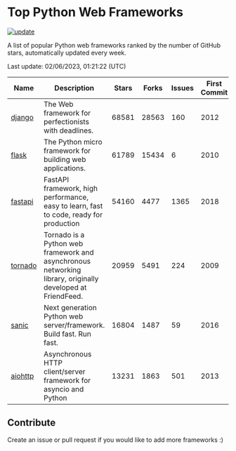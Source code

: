 # Top Python Web Frameworks

[![update](https://github.com/sunnysid3up/python-web-frameworks/actions/workflows/update.yml/badge.svg)](https://github.com/sunnysid3up/python-web-frameworks/actions/workflows/update.yml)

A list of popular Python web frameworks ranked by the number of GitHub stars, automatically updated every week.

Last update: 02/06/2023, 01:21:22 (UTC)

| Name          | Description          | Stars                     | Forks          | Issues               | First Commit        | Last Commit         |
|---------------|----------------------|---------------------------|----------------|----------------------|---------------------|---------------------|
| [django](https://github.com/django/django) | The Web framework for perfectionists with deadlines. | 68581 | 28563 | 160 | 2012 | 2023-02-06 |
| [flask](https://github.com/pallets/flask) | The Python micro framework for building web applications. | 61789 | 15434 | 6 | 2010 | 2023-02-06 |
| [fastapi](https://github.com/tiangolo/fastapi) | FastAPI framework, high performance, easy to learn, fast to code, ready for production | 54160 | 4477 | 1365 | 2018 | 2023-02-06 |
| [tornado](https://github.com/tornadoweb/tornado) | Tornado is a Python web framework and asynchronous networking library, originally developed at FriendFeed. | 20959 | 5491 | 224 | 2009 | 2023-02-05 |
| [sanic](https://github.com/sanic-org/sanic) | Next generation Python web server/framework. Build fast. Run fast. | 16804 | 1487 | 59 | 2016 | 2023-02-05 |
| [aiohttp](https://github.com/aio-libs/aiohttp) | Asynchronous HTTP client/server framework for asyncio and Python | 13231 | 1863 | 501 | 2013 | 2023-02-05 |

## Contribute 

Create an issue or pull request if you would like to add more frameworks :)